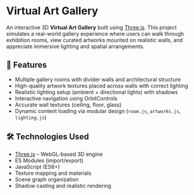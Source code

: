 # Virtual Art Gallery

An interactive 3D **Virtual Art Gallery** built using [Three.js](https://threejs.org/). This project simulates a real-world gallery experience where users can walk through exhibition rooms, view curated artworks mounted on realistic walls, and appreciate immersive lighting and spatial arrangements.

## 🎨 Features

- Multiple gallery rooms with divider walls and architectural structure
- High-quality artwork textures placed across walls with correct lighting
- Realistic lighting setup (ambient + directional lights) with shadows
- Interactive navigation using OrbitControls
- Accurate wall textures (ceiling, floor, glass)
- Dynamic content loading via modular design (`room.js`, `artworks.js`, `lighting.js`)


## 🛠️ Technologies Used

- [Three.js](https://threejs.org/) – WebGL-based 3D engine
- ES Modules (import/export)
- JavaScript (ES6+)
- Texture mapping and materials
- Scene graph organization
- Shadow casting and realistic rendering

 

